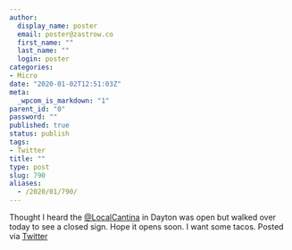 ```yaml
---
author:
  display_name: poster
  email: poster@zastrow.co
  first_name: ""
  last_name: ""
  login: poster
categories:
- Micro
date: "2020-01-02T12:51:03Z"
meta:
  _wpcom_is_markdown: "1"
parent_id: "0"
password: ""
published: true
status: publish
tags:
- Twitter
title: ""
type: post
slug: 790
aliases:
  - /2020/01/790/
---
```

<p>Thought I heard the <a href="https://micro.blog/LocalCantina">@LocalCantina</a> in Dayton was open but walked over today to see a closed sign. Hope it opens soon. I want some tacos. Posted via <a href="http://twitter.com/zastrow/status/1212791995535699968">Twitter</a></p>
